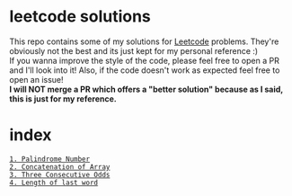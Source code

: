 # leetcode solutions

This repo contains some of my solutions for [Leetcode](https://leetcode.com) problems. They're obviously not the best and its just kept for my personal reference :)
\
If you wanna improve the style of the code, please feel free to open a PR and I'll look into it! Also, if the code doesn't work as expected feel free to open an issue!
\
**I will NOT merge a PR which offers a "better solution" because as I said, this is just for my reference.**

# index

[`1. Palindrome Number`](https://github.com/carrotfarmer/leetcode-solutions/blob/main/src/palindrome-number.ts)\
[`2. Concatenation of Array`](https://github.com/carrotfarmer/leetcode-solutions/blob/main/src/concatenation-of-array.ts)\
[`3. Three Consecutive Odds`](https://github.com/carrotfarmer/leetcode-solutions/blob/main/src/three-consecutive-odds.ts)\
[`4. Length of last word`](https://github.com/carrotfarmer/leetcode-solutions/blob/main/src/length-of-last-word.ts)

